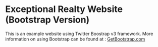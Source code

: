 # Exceptional Realty Website (Bootstrap Version)

This is an example website using Twitter Boostrap v3 framework.
More information on using Bootstrap can be found at : [GetBootstrap.com](http://getbootstrap.com/)